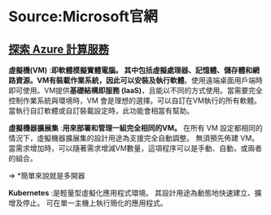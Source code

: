 # Source:Microsoft官網

## [探索 Azure 計算服務](https://docs.microsoft.com/zh-tw/learn/modules/azure-compute-fundamentals/)

**虛擬機(VM)** :**即軟體模擬實體電腦。 其中包括虛擬處理器、記憶體、儲存體和網路資源。VM有裝載作業系統，因此可以安裝及執行軟體**。使用遠端桌面用戶端時即可使用。VM提供**基礎結構即服務 (IaaS)**，且能以不同的方式使用。當需要完全控制作業系統與環境時，VM 會是理想的選擇。可以自訂在VM執行的所有軟體。 當執行自訂軟體或自訂裝載設定時，此功能會相當有幫助。

**虛擬機器擴展集** :**用來部署和管理一組完全相同的VM。** 在所有 VM 設定都相同的情況下，虛擬機器擴展集的設計用途為支援完全自動調整。 無須預先佈建 VM。當需求增加時，可以隨著需求增減VM數量，這項程序可以是手動、自動，或兩者的組合。

=> *簡單來說就是多開器

**Kubernetes** :是輕量型虛擬化應用程式環境。 其設計用途為動態地快速建立、擴增及停止。 可在單一主機上執行簡化的應用程式。
